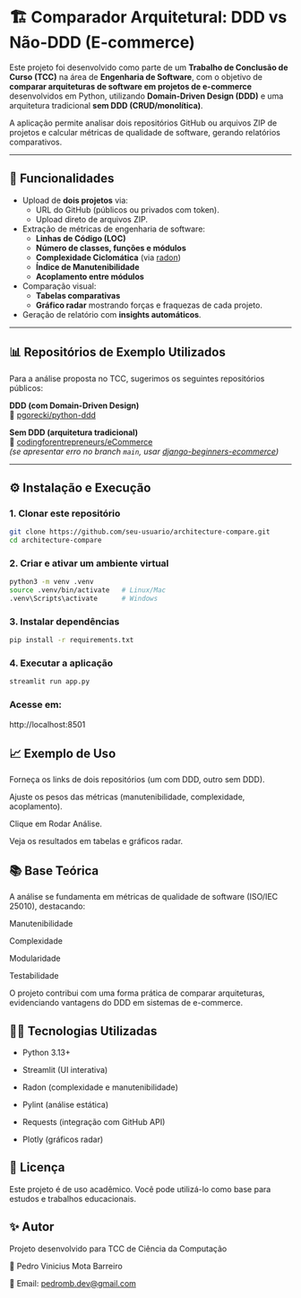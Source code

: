 # 🏗️ Comparador Arquitetural: DDD vs Não-DDD (E-commerce)

Este projeto foi desenvolvido como parte de um **Trabalho de Conclusão de Curso (TCC)** na área de **Engenharia de Software**, com o objetivo de **comparar arquiteturas de software em projetos de e-commerce** desenvolvidos em Python, utilizando **Domain-Driven Design (DDD)** e uma arquitetura tradicional **sem DDD (CRUD/monolítica)**.

A aplicação permite analisar dois repositórios GitHub ou arquivos ZIP de projetos e calcular métricas de qualidade de software, gerando relatórios comparativos.

---

## 📌 Funcionalidades

- Upload de **dois projetos** via:
  - URL do GitHub (públicos ou privados com token).
  - Upload direto de arquivos ZIP.
- Extração de métricas de engenharia de software:
  - **Linhas de Código (LOC)**
  - **Número de classes, funções e módulos**
  - **Complexidade Ciclomática** (via [radon](https://github.com/rubik/radon))
  - **Índice de Manutenibilidade**
  - **Acoplamento entre módulos**
- Comparação visual:
  - **Tabelas comparativas**
  - **Gráfico radar** mostrando forças e fraquezas de cada projeto.
- Geração de relatório com **insights automáticos**.

---

## 📊 Repositórios de Exemplo Utilizados

Para a análise proposta no TCC, sugerimos os seguintes repositórios públicos:

**DDD (com Domain-Driven Design)**  
🔗 [pgorecki/python-ddd](https://github.com/pgorecki/python-ddd)

**Sem DDD (arquitetura tradicional)**  
🔗 [codingforentrepreneurs/eCommerce](https://github.com/codingforentrepreneurs/eCommerce)  
*(se apresentar erro no branch `main`, usar [django-beginners-ecommerce](https://github.com/sibtc/django-beginners-ecommerce))*  

---

## ⚙️ Instalação e Execução

### 1. Clonar este repositório
```bash
git clone https://github.com/seu-usuario/architecture-compare.git
cd architecture-compare
```
### 2. Criar e ativar um ambiente virtual
```bash
python3 -m venv .venv
source .venv/bin/activate   # Linux/Mac
.venv\Scripts\activate      # Windows
```
### 3. Instalar dependências
```bash
pip install -r requirements.txt
```
### 4. Executar a aplicação
```bash 
streamlit run app.py
```
### Acesse em: 
http://localhost:8501

## 📈 Exemplo de Uso

Forneça os links de dois repositórios (um com DDD, outro sem DDD).

Ajuste os pesos das métricas (manutenibilidade, complexidade, acoplamento).

Clique em Rodar Análise.

Veja os resultados em tabelas e gráficos radar.

## 📚 Base Teórica

A análise se fundamenta em métricas de qualidade de software (ISO/IEC 25010), destacando:

Manutenibilidade

Complexidade

Modularidade

Testabilidade

O projeto contribui com uma forma prática de comparar arquiteturas, evidenciando vantagens do DDD em sistemas de e-commerce.

## 👨‍💻 Tecnologias Utilizadas

- Python 3.13+

- Streamlit
   (UI interativa)

- Radon
   (complexidade e manutenibilidade)

- Pylint
   (análise estática)

- Requests
   (integração com GitHub API)

- Plotly
   (gráficos radar)

## 📜 Licença

Este projeto é de uso acadêmico.
Você pode utilizá-lo como base para estudos e trabalhos educacionais.

## ✨ Autor

Projeto desenvolvido para TCC de Ciência da Computação

👤 Pedro Vinicius Mota Barreiro

 📧 Email: pedromb.dev@gmail.com